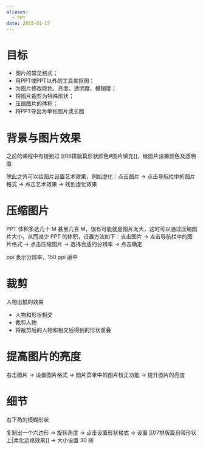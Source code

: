 ```yaml
---
aliases:
  - PPT
date: 2025-01-17
---
```


# 目标

- 图片的常见格式；
- 用PPT或PPT以外的工具来抠图；
- 为图片修改颜色、亮度、透明度、模糊度；
- 将图片裁剪为特殊形状；
- 压缩图片的体积；
- 将PPT导出为单张图片或长图

# 背景与图片效果

之前的课程中有提到过 [[06排版篇形状颜色#图片填充]]，给图片设置颜色及透明度

除此之外可以给图片设置艺术效果，例如虚化：点击图片 -> 点击导航栏中的图片格式 -> 点击艺术效果 -> 找到虚化效果

# 压缩图片

PPT 体积多达几十 M 甚至几百 M，很有可能就是图片太大，这时可以通过压缩图片大小，从而减少 PPT 的体积，设置方法如下：点击图片 -> 点击导航栏中的图片格式 -> 点击压缩图片 -> 选择合适的分辨率 -> 点击确定

ppi 表示分辨率，150 ppi 适中

# 裁剪

人物出框的效果

- 人物和形状相交
- 裁剪人物
- 将裁剪后的人物和相交后得到的形状重叠

# 提高图片的亮度

右击图片 -> 设置图片格式 -> 图片菜单中的图片校正功能 -> 提升图片的亮度

# 细节

右下角的模糊形状

复制出一个六边形 -> 旋转角度 -> 点击设置形状格式 -> 设置 [[07排版篇自带形状上|柔化边缘效果]] -> 大小设置 30 磅